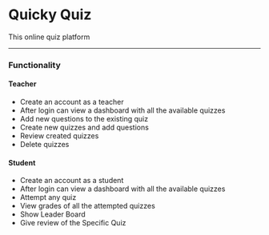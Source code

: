 # Quicky Quiz
This online quiz platform 

***
### Functionality 
  #### Teacher
  * Create an account as a teacher
  * After login can view a dashboard with all the available quizzes
  * Add new questions to the existing quiz
  * Create new quizzes and add questions
  * Review created quizzes
  * Delete quizzes
  #### Student
  * Create an account as a student
  * After login can view a dashboard with all the available quizzes
  * Attempt any quiz
  * View grades of all the attempted quizzes
  * Show Leader Board
  * Give review of the Specific Quiz

